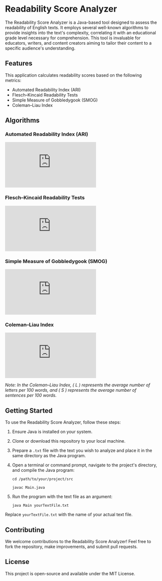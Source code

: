 # Readability Score Analyzer

The Readability Score Analyzer is a Java-based tool designed to assess the readability of English texts. It employs several well-known algorithms to provide insights into the text's complexity, correlating it with an educational grade level necessary for comprehension. This tool is invaluable for educators, writers, and content creators aiming to tailor their content to a specific audience's understanding.

## Features

This application calculates readability scores based on the following metrics:

- Automated Readability Index (ARI)
- Flesch–Kincaid Readability Tests
- Simple Measure of Gobbledygook (SMOG)
- Coleman–Liau Index

## Algorithms

### Automated Readability Index (ARI)
![ARI Formula](https://latex.codecogs.com/svg.latex?%5CLARGE%20ARI%20%3D%204.71%20%5Ctimes%20%5Cfrac%7B%5Ctext%7Bcharacters%7D%7D%7B%5Ctext%7Bwords%7D%7D%20&plus;%200.5%20%5Ctimes%20%5Cfrac%7B%5Ctext%7Bwords%7D%7D%7B%5Ctext%7Bsentences%7D%7D%20-%2021.43)

### Flesch–Kincaid Readability Tests
![FK Formula](https://latex.codecogs.com/svg.latex?%5CLARGE%20FK%20%3D%200.39%20%5Ctimes%20%5Cfrac%7B%5Ctext%7Bwords%7D%7D%7B%5Ctext%7Bsentences%7D%7D%20&plus;%2011.8%20%5Ctimes%20%5Cfrac%7B%5Ctext%7Bsyllables%7D%7D%7B%5Ctext%7Bwords%7D%7D%20-%2015.59)

### Simple Measure of Gobbledygook (SMOG)
![SMOG Formula](https://latex.codecogs.com/svg.latex?%5CLARGE%20SMOG%20%3D%201.043%20%5Csqrt%7B%5Ctext%7Bpolysyllables%7D%20%5Ctimes%20%5Cfrac%7B30%7D%7B%5Ctext%7Bsentences%7D%7D%7D%20&plus;%203.1291)

### Coleman–Liau Index
![CLI Formula](https://latex.codecogs.com/svg.latex?%5CLARGE%20CLI%20%3D%200.0588%20%5Ctimes%20L%20-%200.296%20%5Ctimes%20S%20-%2015.8)

*Note: In the Coleman–Liau Index, \( L \) represents the average number of letters per 100 words, and \( S \) represents the average number of sentences per 100 words.*

## Getting Started

To use the Readability Score Analyzer, follow these steps:

1. Ensure Java is installed on your system.
2. Clone or download this repository to your local machine.
3. Prepare a `.txt` file with the text you wish to analyze and place it in the same directory as the Java program.
4. Open a terminal or command prompt, navigate to the project's directory, and compile the Java program:

   ```
   cd /path/to/your/project/src
    ```
   
    ```
    javac Main.java
    ```
6. Run the program with the text file as an argument:
    ```
    java Main yourTextFile.txt
    ```

Replace `yourTextFile.txt` with the name of your actual text file.

## Contributing

We welcome contributions to the Readability Score Analyzer! Feel free to fork the repository, make improvements, and submit pull requests.

## License

This project is open-source and available under the MIT License.
